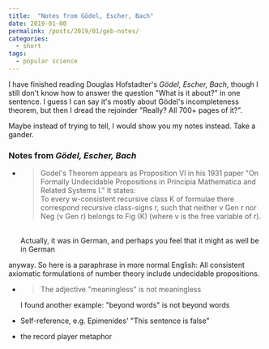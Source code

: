 ```yaml
---
title:  "Notes from Gödel, Escher, Bach"
date: 2019-01-00
permalink: /posts/2019/01/geb-notes/
categories: 
  - short
tags:
  - popular science
---
```

I have finished reading Douglas Hofstadter's _Gödel, Escher, Bach_, though I still don't know how to answer the question "What is it about?" in one sentence. I guess I can say it's mostly about Gödel's incompleteness theorem, but then I dread the rejoinder "Really? All 700+ pages of it?".

Maybe instead of trying to tell, I would show you my notes instead. Take a gander. 

### Notes from _Gödel, Escher, Bach_  
- >Godel's   Theorem   appears   as   Proposition   VI   in   his   1931   paper   "On   Formally Undecidable Propositions in Principia Mathematica and Related Systems I." It states:  
  To  every  w-consistent  recursive  class  K  of  formulae  there  correspond  recursive  class-signs r, such that neither v Gen r nor  Neg (v Gen r) belongs to Fig (K) (where v is the free variable of r).  
  <br>
  Actually,  it  was  in  German,  and  perhaps  you  feel  that  it  might  as  well  be  in  German  
anyway. So here is a paraphrase in more normal English: 
  All consistent axiomatic formulations of number theory include undecidable propositions. 
- >The adjective "meaningless" is not meaningless  

  I found another example: "beyond words" is not beyond words
- Self-reference, e.g. Epimenides' "This sentence is false"
- the record player metaphor




